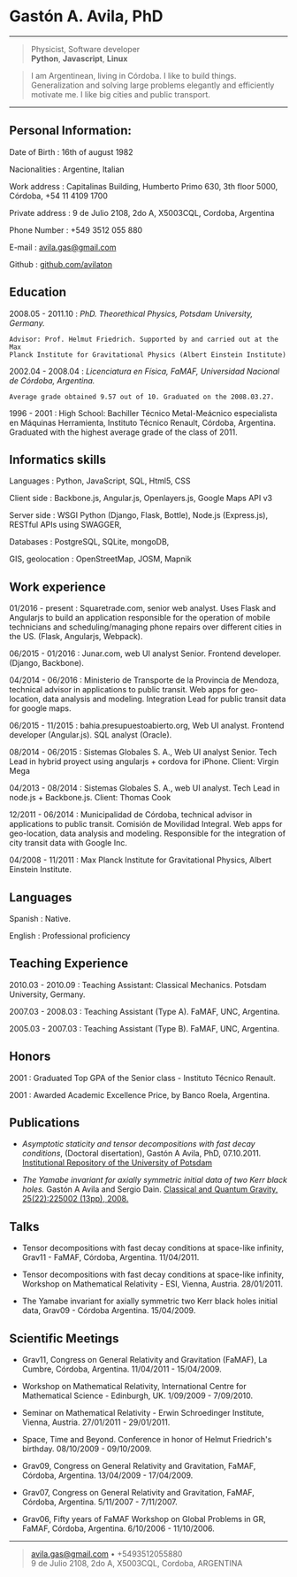 Gastón A. Avila, PhD
=====================

---------------------------------------------------------------

>  Physicist, Software developer\
>  **Python**, **Javascript**, **Linux**

> I am Argentinean, living in Córdoba. I like to build things.\
Generalization and solving large problems elegantly and efficiently motivate me.
I like big cities and public transport.

---------------------------------------------------------------


Personal Information:
---------------------

Date of Birth
:   16th of august 1982

Nacionalities
:    Argentine, Italian

Work address
:   Capitalinas Building, Humberto Primo 630, 3th floor
    5000, Córdoba, +54 11 4109 1700

Private address
:   9 de Julio 2108, 2do A, X5003CQL, Cordoba, Argentina

Phone Number
:   +549 3512 055 880

E-mail
:   <avila.gas@gmail.com>

Github
:   [github.com/avilaton](https://github.com/avilaton)

Education
---------

2008.05 - 2011.10
:   *PhD. Theorethical Physics, Potsdam University, Germany.*

    Advisor: Prof. Helmut Friedrich. Supported by and carried out at the Max
    Planck Institute for Gravitational Physics (Albert Einstein Institute)

2002.04 - 2008.04
:   *Licenciatura en Física, FaMAF, Universidad Nacional de Córdoba, Argentina.*

    Average grade obtained 9.57 out of 10. Graduated on the 2008.03.27.

1996 - 2001
:   High School: Bachiller Técnico Metal-Meácnico especialista en Máquinas 
    Herramienta, Instituto Técnico Renault, Córdoba,
    Argentina. Graduated with the highest average grade of the class of 2011.



Informatics skills
------------------

Languages
:   Python, JavaScript, SQL, Html5, CSS

Client side
:   Backbone.js, Angular.js, Openlayers.js, Google Maps API v3

Server side
:   WSGI Python (Django, Flask, Bottle), Node.js (Express.js), RESTful APIs using SWAGGER,

Databases
:   PostgreSQL, SQLite, mongoDB,

GIS, geolocation
:   OpenStreetMap, JOSM, Mapnik


Work experience
---------------

01/2016 - present
:   Squaretrade.com, senior web analyst.
    Uses Flask and Angularjs to build an application responsible for the operation of mobile
    technicians and scheduling/managing phone repairs over different cities in the US.
    (Flask, Angularjs, Webpack).

06/2015 - 01/2016
:   Junar.com, web UI analyst Senior.
    Frontend developer. (Django, Backbone).

04/2014 - 06/2016
:   Ministerio de Transporte de la Provincia de Mendoza, technical advisor in
    applications to public transit. Web apps for geo-location, data analysis and modeling.
    Integration Lead for public transit data for google maps.

06/2015 - 11/2015
:   bahia.presupuestoabierto.org, Web UI analyst.
    Frontend developer (Angular.js). SQL analyst (Oracle).

08/2014 - 06/2015
:   Sistemas Globales S. A., Web UI analyst Senior.
    Tech Lead in hybrid proyect using angularjs + cordova for iPhone. Client: Virgin Mega

04/2013 - 08/2014
:   Sistemas Globales S. A., web UI analyst. Tech Lead in node.js + Backbone.js.
    Client: Thomas Cook

12/2011 - 06/2014
:   Municipalidad de Córdoba, technical advisor in applications to public transit.
    Comisión de Movilidad Integral. Web apps for geo-location, data analysis and modeling.
    Responsible for the integration of city transit data with Google Inc.

04/2008 - 11/2011
:   Max Planck Institute for Gravitational Physics, Albert Einstein Institute.



Languages
---------

Spanish
:   Native.

English
:   Professional proficiency



Teaching Experience
-------------------

2010.03 - 2010.09
:   Teaching Assistant: Classical Mechanics. Potsdam University, Germany.

2007.03 - 2008.03
:   Teaching Assistant (Type A). FaMAF, UNC, Argentina.

2005.03 - 2007.03
:   Teaching Assistant (Type B). FaMAF, UNC, Argentina.


Honors
------

2001
:   Graduated Top GPA of the Senior class - Instituto Técnico Renault.

2001
:   Awarded Academic Excellence Price, by Banco Roela, Argentina.



Publications
------------

- *Asymptotic staticity and tensor decompositions with fast decay conditions*,
(Doctoral disertation), Gastón A Avila, PhD, 07.10.2011.
[Institutional Repository of the University of Potsdam](http://opus.kobv.de/ubp/volltexte/2011/5404/)

- *The Yamabe invariant for axially symmetric initial data of two Kerr black
holes.* Gastón A Avila and Sergio Dain.
[Classical and Quantum Gravity, 25(22):225002 (13pp), 2008.](http://iopscience.iop.org/0264-9381/25/22/225002)



Talks
-----

- Tensor decompositions with fast decay conditions at space-like infinity,
Grav11 - FaMAF, Córdoba, Argentina. 11/04/2011.

- Tensor decompositions with fast decay conditions at space-like infinity,
Workshop on Mathematical Relativity - ESI, Vienna, Austria.
28/01/2011.

- The Yamabe invariant for axially symmetric two Kerr black holes initial data,
Grav09 - Córdoba Argentina. 15/04/2009.



Scientific Meetings
-------------------

- Grav11, Congress on General Relativity and Gravitation (FaMAF),
La Cumbre, Córdoba, Argentina. 11/04/2011 - 15/04/2009. 

- Workshop on Mathematical Relativity, International Centre for Mathematical
Science - Edinburgh, UK. 1/09/2009 - 7/09/2010.

- Seminar on Mathematical Relativity - Erwin Schroedinger Institute, Vienna,
Austria. 27/01/2011 - 29/01/2011.

- Space, Time and Beyond. Conference in honor of Helmut Friedrich's birthday.
08/10/2009 - 09/10/2009.

- Grav09, Congress on General Relativity and Gravitation, FaMAF, Córdoba,
Argentina. 13/04/2009 - 17/04/2009.

- Grav07, Congress on General Relativity and Gravitation, FaMAF, Córdoba,
Argentina. 5/11/2007 - 7/11/2007.

- Grav06, Fifty years of FaMAF Workshop on Global Problems in GR, FaMAF,
Córdoba, Argentina. 6/10/2006 - 11/10/2006.


---------------------------------------------------------------


> <avila.gas@gmail.com> • +5493512055880\
>  9 de Julio 2108, 2do A, X5003CQL, Cordoba, ARGENTINA
